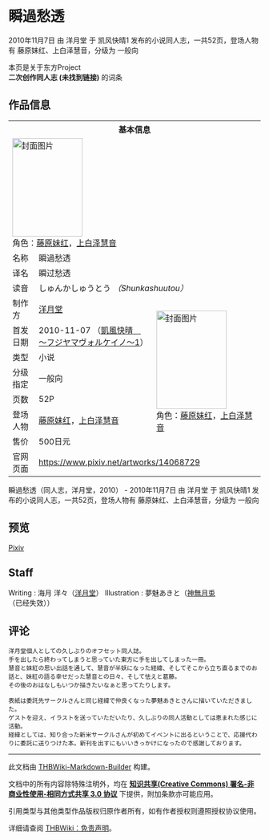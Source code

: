 # 瞬過愁透

<!-- source html: G:\repos\THBWiki-Markdown-Builder\THBWikiMarkdown\Temp\main\6\6a\ns0%3A%E7%9E%AC%E9%81%8E%E6%84%81%E9%80%8F.html -->

2010年11月7日 由 洋月堂 于 凯风快晴1 发布的小说同人志，一共52页，登场人物有 藤原妹红、上白泽慧音，分级为 一般向

本页是关于东方Project  
 **二次创作同人志 (未找到链接)** 的词条

## 作品信息

<table><tbody><tr><th colspan="3">基本信息</th></tr><tr><td class="cover-artwork-mobile" colspan="2"><a href="./文件-瞬過愁透封面.jpg.md" class="image" title="封面图片"><img alt="封面图片" src="https://upload.thwiki.cc/thumb/0/0d/%E7%9E%AC%E9%81%8E%E6%84%81%E9%80%8F%E5%B0%81%E9%9D%A2.jpg/140px-%E7%9E%AC%E9%81%8E%E6%84%81%E9%80%8F%E5%B0%81%E9%9D%A2.jpg" decoding="async" loading="lazy" width="140" height="196" srcset="https://upload.thwiki.cc/thumb/0/0d/%E7%9E%AC%E9%81%8E%E6%84%81%E9%80%8F%E5%B0%81%E9%9D%A2.jpg/210px-%E7%9E%AC%E9%81%8E%E6%84%81%E9%80%8F%E5%B0%81%E9%9D%A2.jpg 1.5x, https://upload.thwiki.cc/thumb/0/0d/%E7%9E%AC%E9%81%8E%E6%84%81%E9%80%8F%E5%B0%81%E9%9D%A2.jpg/281px-%E7%9E%AC%E9%81%8E%E6%84%81%E9%80%8F%E5%B0%81%E9%9D%A2.jpg 2x" data-file-width="300" data-file-height="419"></a><div class="cover-char">角色：<a href="./藤原妹红.md" title="藤原妹红">藤原妹红</a>，<a href="./上白泽慧音.md" title="上白泽慧音">上白泽慧音</a></div></td>
</tr><tr><td class="label">名称</td><td colspan="2"> 瞬過愁透 </td></tr><tr><td class="label">译名</td><td colspan="2"> 瞬过愁透 </td></tr><tr><td class="label">读音</td><td colspan="2"> しゅんかしゅうとう <i>（Shunkashuutou）</i> </td></tr><tr><td class="label">制作方</td><td><a href="./洋月堂.md" title="洋月堂">洋月堂</a></td><td class="cover-artwork" rowspan="7" style="min-width:196px;"><a href="./文件-瞬過愁透封面.jpg.md" class="image" title="封面图片"><img alt="封面图片" src="https://upload.thwiki.cc/thumb/0/0d/%E7%9E%AC%E9%81%8E%E6%84%81%E9%80%8F%E5%B0%81%E9%9D%A2.jpg/140px-%E7%9E%AC%E9%81%8E%E6%84%81%E9%80%8F%E5%B0%81%E9%9D%A2.jpg" decoding="async" loading="lazy" width="140" height="196" srcset="https://upload.thwiki.cc/thumb/0/0d/%E7%9E%AC%E9%81%8E%E6%84%81%E9%80%8F%E5%B0%81%E9%9D%A2.jpg/210px-%E7%9E%AC%E9%81%8E%E6%84%81%E9%80%8F%E5%B0%81%E9%9D%A2.jpg 1.5x, https://upload.thwiki.cc/thumb/0/0d/%E7%9E%AC%E9%81%8E%E6%84%81%E9%80%8F%E5%B0%81%E9%9D%A2.jpg/281px-%E7%9E%AC%E9%81%8E%E6%84%81%E9%80%8F%E5%B0%81%E9%9D%A2.jpg 2x" data-file-width="300" data-file-height="419"></a><div class="cover-char">角色：<a href="./藤原妹红.md" title="藤原妹红">藤原妹红</a>，<a href="./上白泽慧音.md" title="上白泽慧音">上白泽慧音</a></div></td>
</tr><tr><td class="label">首发日期</td><td>2010-11-07&#160;（<a href="/展会作品列表?e=%E5%87%AF%E9%A3%8E%E5%BF%AB%E6%99%B4+%EF%BD%9EFujiyama+Volcano%EF%BD%9E%EF%BC%88%E6%B4%BB%E5%8A%A8%EF%BC%89%231">凱風快晴　～フジヤマヴォルケイノ～1</a>）</td></tr><tr><td class="label">类型</td><td>小说</td></tr><tr><td class="label">分级指定</td><td>一般向</td></tr><tr><td class="label">页数</td><td>52P</td></tr><tr><td class="label">登场人物</td><td><a href="./藤原妹红.md" title="藤原妹红">藤原妹红</a>，<a href="./上白泽慧音.md" title="上白泽慧音">上白泽慧音</a></td></tr><tr><td class="label">售价</td><td>500日元</td></tr>
<tr><td class="label">官网页面</td><td colspan="2"><a rel="nofollow" class="external free" href="https://www.pixiv.net/artworks/14068729">https://www.pixiv.net/artworks/14068729</a></td></tr></tbody></table>

瞬過愁透（同人志，洋月堂，2010） - 2010年11月7日 由 洋月堂 于 凯风快晴1 发布的小说同人志，一共52页，登场人物有 藤原妹红、上白泽慧音，分级为 一般向

## 预览
  
[Pixiv](https://www.pixiv.net/artworks/14068729)
  


## Staff
Writing
: 海月 洋々（[洋月堂](./洋月堂.md)）
Illustration
: 夢魅あきと（[神無月兎](http://untruth.blog.shinobi.jp/)（已经失效））


## 评论
```
洋月堂個人としての久しぶりのオフセット同人誌。
手を出したら終わってしまうと思っていた東方に手を出してしまった一冊。
慧音と妹紅の思い出話を通して、慧音が半妖になった経緯、そしてそこから立ち直るまでのお話と、妹紅の語る幸せだった慧音との日々、そして怯えと葛藤。
その後のおはなしもいつか描きたいなぁと思ってたりします。

表紙は委託先サークルさんと同じ経緯で仲良くなった夢魅あきとさんに描いていただきました。
ゲストを迎え、イラストを送っていただいたり、久しぶりの同人活動としては恵まれた感じに活動。
経緯としては、知り合った新米サークルさんが初めてイベントに出るということで、応援代わりに委託に送りつけた本。新刊を出すにもいいきっかけになったので感謝しております。
```

  
  

  





---

此文档由 [THBWiki-Markdown-Builder](https://github.com/Delsin-Yu/THBWiki-Markdown-Builder) 构建。

文档中的所有内容除特殊注明外，均在 [**知识共享(Creative Commons) 署名-非商业性使用-相同方式共享 3.0 协议**](https://creativecommons.org/licenses/by-sa/3.0/deed.zh-hans) 下提供，附加条款亦可能应用。

引用类型与其他类型作品版权归原作者所有，如有作者授权则遵照授权协议使用。

详细请查阅 [THBWiki：免责声明](https://thbwiki.cc/THBWiki:%E5%85%8D%E8%B4%A3%E5%A3%B0%E6%98%8E)。

